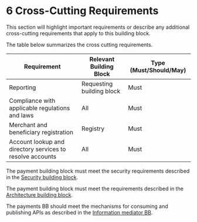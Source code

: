 # 6 Cross-Cutting Requirements

This section will highlight important requirements or describe any additional cross-cutting requirements that apply to this building block.

The table below summarizes the cross cutting requirements.

| **Requirement**                                           | **Relevant Building Block** | **Type (Must/Should/May)** |
| --------------------------------------------------------- | --------------------------- | -------------------------- |
| Reporting                                                 | Requesting building block   | Must                       |
| Compliance with applicable regulations and laws           | All                         | Must                       |
| Merchant and beneficiary registration                     | Registry                    | Must                       |
| Account lookup and directory services to resolve accounts | All                         | Must                       |

The payment building block must meet the security requirements described in the [Security building block](../security-requirements/).

The payment building block must meet the requirements described in the [Architecture building block](../../architecture-and-nonfunctional-requirements/).

The payments BB should meet the mechanisms for consuming and publishing APIs as described in the [Information mediator BB](../information-mediation/).
